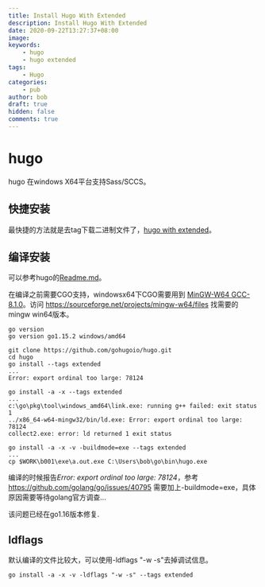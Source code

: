 ```yaml
---
title: Install Hugo With Extended
description: Install Hugo With Extended
date: 2020-09-22T13:27:37+08:00
image: 
keywords: 
    - hugo
    - hugo extended
tags: 
    - Hugo
categories: 
    - pub
author: bob
draft: true
hidden: false
comments: true
---
```


<!--more-->
# hugo

hugo 在windows X64平台支持Sass/SCCS。

## 快捷安装

最快捷的方法就是去tag下载二进制文件了，[hugo with extended](https://github.com/gohugoio/hugo/releases)。

## 编译安装

可以参考hugo的[Readme.md](https://github.com/gohugoio/hugo/blob/master/README.md)。

在编译之前需要CGO支持，windowsx64下CGO需要用到 [MinGW-W64 GCC-8.1.0](https://sourceforge.net/projects/mingw-w64/files/Toolchains%20targetting%20Win64/Personal%20Builds/mingw-builds/8.1.0/threads-win32/sjlj/x86_64-8.1.0-release-win32-sjlj-rt_v6-rev0.7z)。访问 <https://sourceforge.net/projects/mingw-w64/files> 找需要的mingw win64版本。

```shell
go version
go version go1.15.2 windows/amd64

git clone https://github.com/gohugoio/hugo.git
cd hugo
go install --tags extended
...
Error: export ordinal too large: 78124

go install -a -x --tags extended
...
c:\go\pkg\tool\windows_amd64\link.exe: running g++ failed: exit status 1
../x86_64-w64-mingw32/bin/ld.exe: Error: export ordinal too large: 78124
collect2.exe: error: ld returned 1 exit status

go install -a -x -v -buildmode=exe --tags extended
...
cp $WORK\b001\exe\a.out.exe C:\Users\bob\go\bin\hugo.exe
```

编译的时候报告*Error: export ordinal too large: 78124*，参考 <https://github.com/golang/go/issues/40795> 需要加上-buildmode=exe，具体原因需要等待golang官方调查...

该问题已经在go1.16版本修复.

## ldflags

默认编译的文件比较大，可以使用-ldflags "-w -s"去掉调试信息。

``` shell
go install -a -x -v -ldflags "-w -s" --tags extended
```
